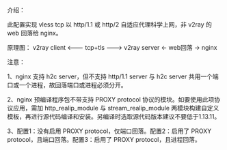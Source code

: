 介绍：

此配置实现 vless tcp 以 http/1.1 或 http/2 自适应代理科学上网，非 v2ray 的 web 回落给 nginx。

原理图： v2ray client <--- tcp+tls ---> v2ray server <- web回落 -> nginx

注意：

1、nginx 支持 h2c server，但不支持 http/1.1 server 与 h2c server 共用一个端口或一个进程，故回落端口或进程必须分开。

2、nginx 预编译程序包不带支持 PROXY protocol 协议的模块。如要使用此项协议应用，需加 http_realip_module 与 stream_realip_module 两模块构建自定义模板，再进行源代码编译和安装。另编译时选取源代码版本建议不要低于1.13.11。

3、配置1：没有启用 PROXY protocol，仅端口回落。配置2：启用了 PROXY protocol，且端口回落。配置3：启用了 PROXY protocol，且进程回落。
